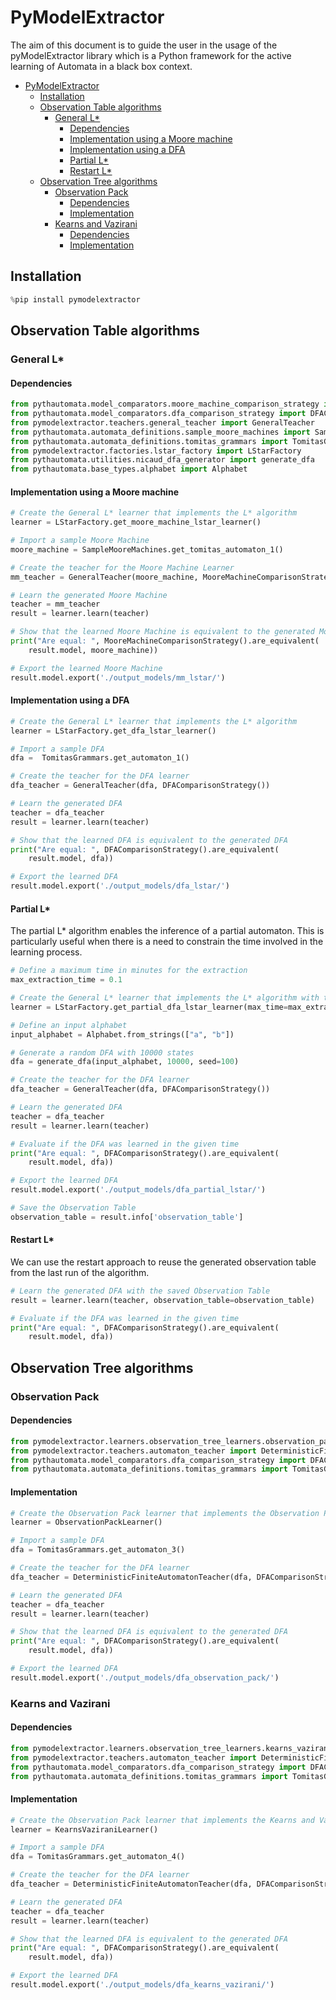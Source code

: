 # PyModelExtractor <!-- TOC ignore:true -->

The aim of this document is to guide the user in the usage of the pyModelExtractor library which is a Python framework for the active learning of Automata in a black box context.

<!-- TOC -->

- [PyModelExtractor ](#pymodelextractor-)
  - [Installation](#installation)
  - [Observation Table algorithms](#observation-table-algorithms)
    - [General L\*](#general-l)
      - [Dependencies](#dependencies)
      - [Implementation using a Moore machine](#implementation-using-a-moore-machine)
      - [Implementation using a DFA](#implementation-using-a-dfa)
      - [Partial L\*](#partial-l)
      - [Restart L\*](#restart-l)
  - [Observation Tree algorithms](#observation-tree-algorithms)
    - [Observation Pack](#observation-pack)
      - [Dependencies](#dependencies-1)
      - [Implementation](#implementation)
    - [Kearns and Vazirani](#kearns-and-vazirani)
      - [Dependencies](#dependencies-2)
      - [Implementation](#implementation-1)

<!-- /TOC -->

## Installation

```python
%pip install pymodelextractor
```

## Observation Table algorithms

### General L*

#### Dependencies

```python
from pythautomata.model_comparators.moore_machine_comparison_strategy import MooreMachineComparisonStrategy
from pythautomata.model_comparators.dfa_comparison_strategy import DFAComparisonStrategy
from pymodelextractor.teachers.general_teacher import GeneralTeacher
from pythautomata.automata_definitions.sample_moore_machines import SampleMooreMachines
from pythautomata.automata_definitions.tomitas_grammars import TomitasGrammars
from pymodelextractor.factories.lstar_factory import LStarFactory
from pythautomata.utilities.nicaud_dfa_generator import generate_dfa
from pythautomata.base_types.alphabet import Alphabet
```

#### Implementation using a Moore machine

```python
# Create the General L* learner that implements the L* algorithm
learner = LStarFactory.get_moore_machine_lstar_learner()

# Import a sample Moore Machine
moore_machine = SampleMooreMachines.get_tomitas_automaton_1()

# Create the teacher for the Moore Machine Learner
mm_teacher = GeneralTeacher(moore_machine, MooreMachineComparisonStrategy())

# Learn the generated Moore Machine
teacher = mm_teacher
result = learner.learn(teacher) 

# Show that the learned Moore Machine is equivalent to the generated Moore Machine
print("Are equal: ", MooreMachineComparisonStrategy().are_equivalent(
    result.model, moore_machine))

# Export the learned Moore Machine
result.model.export('./output_models/mm_lstar/')
```

#### Implementation using a DFA

```python
# Create the General L* learner that implements the L* algorithm
learner = LStarFactory.get_dfa_lstar_learner()

# Import a sample DFA
dfa =  TomitasGrammars.get_automaton_1()

# Create the teacher for the DFA learner
dfa_teacher = GeneralTeacher(dfa, DFAComparisonStrategy())

# Learn the generated DFA
teacher = dfa_teacher
result = learner.learn(teacher) 

# Show that the learned DFA is equivalent to the generated DFA
print("Are equal: ", DFAComparisonStrategy().are_equivalent(
    result.model, dfa))

# Export the learned DFA
result.model.export('./output_models/dfa_lstar/')
```

#### Partial L*

The partial L* algorithm enables the inference of a partial automaton. This is particularly useful when there is a need to constrain the time involved in the learning process.

```python
# Define a maximum time in minutes for the extraction
max_extraction_time = 0.1

# Create the General L* learner that implements the L* algorithm with the partial approach
learner = LStarFactory.get_partial_dfa_lstar_learner(max_time=max_extraction_time)

# Define an input alphabet
input_alphabet = Alphabet.from_strings(["a", "b"])

# Generate a random DFA with 10000 states
dfa = generate_dfa(input_alphabet, 10000, seed=100)

# Create the teacher for the DFA learner
dfa_teacher = GeneralTeacher(dfa, DFAComparisonStrategy())

# Learn the generated DFA
teacher = dfa_teacher
result = learner.learn(teacher) 

# Evaluate if the DFA was learned in the given time
print("Are equal: ", DFAComparisonStrategy().are_equivalent(
    result.model, dfa))

# Export the learned DFA
result.model.export('./output_models/dfa_partial_lstar/')

# Save the Observation Table
observation_table = result.info['observation_table']
```

#### Restart L*

We can use the restart approach to reuse the generated observation table from the last run of the algorithm.

```python
# Learn the generated DFA with the saved Observation Table
result = learner.learn(teacher, observation_table=observation_table) 

# Evaluate if the DFA was learned in the given time
print("Are equal: ", DFAComparisonStrategy().are_equivalent(
    result.model, dfa))
```

## Observation Tree algorithms

### Observation Pack

#### Dependencies

```python
from pymodelextractor.learners.observation_tree_learners.observation_pack_learner import ObservationPackLearner
from pymodelextractor.teachers.automaton_teacher import DeterministicFiniteAutomatonTeacher
from pythautomata.model_comparators.dfa_comparison_strategy import DFAComparisonStrategy
from pythautomata.automata_definitions.tomitas_grammars import TomitasGrammars
```

#### Implementation

```python
# Create the Observation Pack learner that implements the Observation Pack algorithm
learner = ObservationPackLearner()

# Import a sample DFA
dfa = TomitasGrammars.get_automaton_3()

# Create the teacher for the DFA learner
dfa_teacher = DeterministicFiniteAutomatonTeacher(dfa, DFAComparisonStrategy())

# Learn the generated DFA
teacher = dfa_teacher
result = learner.learn(teacher)

# Show that the learned DFA is equivalent to the generated DFA
print("Are equal: ", DFAComparisonStrategy().are_equivalent(
    result.model, dfa))

# Export the learned DFA
result.model.export('./output_models/dfa_observation_pack/')
```

### Kearns and Vazirani

#### Dependencies

```python
from pymodelextractor.learners.observation_tree_learners.kearns_vazirani_learner import KearnsVaziraniLearner
from pymodelextractor.teachers.automaton_teacher import DeterministicFiniteAutomatonTeacher
from pythautomata.model_comparators.dfa_comparison_strategy import DFAComparisonStrategy
from pythautomata.automata_definitions.tomitas_grammars import TomitasGrammars
```

#### Implementation

```python
# Create the Observation Pack learner that implements the Kearns and Vazirani algorithm
learner = KearnsVaziraniLearner()

# Import a sample DFA
dfa = TomitasGrammars.get_automaton_4()

# Create the teacher for the DFA learner
dfa_teacher = DeterministicFiniteAutomatonTeacher(dfa, DFAComparisonStrategy())

# Learn the generated DFA
teacher = dfa_teacher
result = learner.learn(teacher)

# Show that the learned DFA is equivalent to the generated DFA
print("Are equal: ", DFAComparisonStrategy().are_equivalent(
    result.model, dfa))

# Export the learned DFA
result.model.export('./output_models/dfa_kearns_vazirani/')
```
